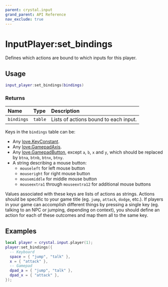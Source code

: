 ```yaml
---
parent: crystal.input
grand_parent: API Reference
nav_exclude: true
---
```


# InputPlayer:set_bindings

Defines which actions are bound to which inputs for this player.

## Usage

```lua
input_player:set_bindings(bindings)
```

### Returns

| Name       | Type    | Description                           |
| :--------- | :------ | :------------------------------------ |
| `bindings` | `table` | Lists of actions bound to each input. |

Keys in the `bindings` table can be:

- Any [love.KeyConstant](https://love2d.org/wiki/KeyConstant).
- Any [love.GamepadAxis](https://love2d.org/wiki/GamepadAxis).
- Any [love.GamepadButton](https://love2d.org/wiki/GamepadButton), except `a`, `b`, `x` and `y`, which should be replaced by `btna`, `btnb`, `btnx`, `btny`.
- A string describing a mouse button:
  - `mouseleft` for left mouse button
  - `mouseright` for right mouse button
  - `mousemiddle` for middle mouse button
  - `mouseextra1` through `mouseextra12` for additional mouse buttons

Values associated with these keys are lists of actions as strings. Actions should be specific to your game title (eg. `jump`, `attack`, `dodge`, etc.). If players in your game can accomplish different things by pressing a single key (eg. talking to an NPC or jumping, depending on context), you should define an action for each of these outcomes and map them all to the same key.

## Examples

```lua
local player = crystal.input.player(1);
player:set_bindings({
  -- Keyboard
  space = { "jump", "talk" },
  x = { "attack" },
  -- Gamepad
  dpad_a = { "jump", "talk" },
  dpad_x = { "attack" },
});
```
